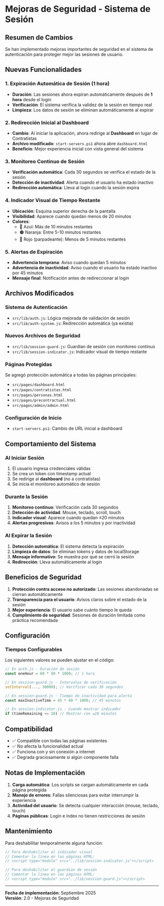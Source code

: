 # Mejoras de Seguridad - Sistema de Sesión

## Resumen de Cambios

Se han implementado mejoras importantes de seguridad en el sistema de autenticación para proteger mejor las sesiones de usuario.

## Nuevas Funcionalidades

### 1. Expiración Automática de Sesión (1 hora)

- **Duración**: Las sesiones ahora expiran automáticamente después de **1 hora** desde el login
- **Verificación**: El sistema verifica la validez de la sesión en tiempo real
- **Limpieza**: Los datos de sesión se eliminan automáticamente al expirar

### 2. Redirección Inicial al Dashboard

- **Cambio**: Al iniciar la aplicación, ahora redirige al **Dashboard** en lugar de Contratistas
- **Archivo modificado**: `start-servers.ps1` ahora abre `dashboard.html`
- **Beneficio**: Mejor experiencia inicial con vista general del sistema

### 3. Monitoreo Continuo de Sesión

- **Verificación automática**: Cada 30 segundos se verifica el estado de la sesión
- **Detección de inactividad**: Alerta cuando el usuario ha estado inactivo
- **Redirección automática**: Lleva al login cuando la sesión expira

### 4. Indicador Visual de Tiempo Restante

- **Ubicación**: Esquina superior derecha de la pantalla
- **Visibilidad**: Aparece cuando quedan menos de 20 minutos
- **Colores**:
  - 🔵 Azul: Más de 10 minutos restantes
  - 🟠 Naranja: Entre 5-10 minutos restantes  
  - 🔴 Rojo (parpadeante): Menos de 5 minutos restantes

### 5. Alertas de Expiración

- **Advertencia temprana**: Aviso cuando quedan 5 minutos
- **Advertencia de inactividad**: Aviso cuando el usuario ha estado inactivo por 45 minutos
- **Mensaje final**: Notificación antes de redireccionar al login

## Archivos Modificados

### Sistema de Autenticación
- `src/lib/auth.js`: Lógica mejorada de validación de sesión
- `src/lib/auth-system.js`: Redirección automática (ya existía)

### Nuevos Archivos de Seguridad
- `src/lib/session-guard.js`: Guardian de sesión con monitoreo continuo
- `src/lib/session-indicator.js`: Indicador visual de tiempo restante

### Páginas Protegidas
Se agregó protección automática a todas las páginas principales:
- `src/pages/dashboard.html`
- `src/pages/contratistas.html`  
- `src/pages/personas.html`
- `src/pages/precontractual.html`
- `src/pages/admin/admin.html`

### Configuración de Inicio
- `start-servers.ps1`: Cambio de URL inicial a dashboard

## Comportamiento del Sistema

### Al Iniciar Sesión
1. El usuario ingresa credenciales válidas
2. Se crea un token con timestamp actual
3. Se redirige al **dashboard** (no a contratistas)
4. Se inicia el monitoreo automático de sesión

### Durante la Sesión
1. **Monitoreo continuo**: Verificación cada 30 segundos
2. **Detección de actividad**: Mouse, teclado, scroll, touch
3. **Indicador visual**: Aparece cuando quedan ≤20 minutos
4. **Alertas progresivas**: Avisos a los 5 minutos y por inactividad

### Al Expirar la Sesión
1. **Detección automática**: El sistema detecta la expiración
2. **Limpieza de datos**: Se eliminan tokens y datos de localStorage
3. **Mensaje informativo**: Se muestra por qué se cerró la sesión
4. **Redirección**: Lleva automáticamente al login

## Beneficios de Seguridad

1. **Protección contra acceso no autorizado**: Las sesiones abandonadas se cierran automáticamente
2. **Transparencia para el usuario**: Avisos claros sobre el estado de la sesión
3. **Mejor experiencia**: El usuario sabe cuánto tiempo le queda
4. **Cumplimiento de seguridad**: Sesiones de duración limitada como práctica recomendada

## Configuración

### Tiempos Configurables
Los siguientes valores se pueden ajustar en el código:

```javascript
// En auth.js - Duración de sesión
const oneHour = 60 * 60 * 1000; // 1 hora

// En session-guard.js - Intervalos de verificación  
setInterval(..., 30000); // Verificar cada 30 segundos

// En session-guard.js - Tiempo de inactividad para alerta
const maxInactiveTime = 45 * 60 * 1000; // 45 minutos

// En session-indicator.js - Cuando mostrar indicador
if (timeRemaining <= 20) // Mostrar con ≤20 minutos
```

## Compatibilidad

- ✅ Compatible con todas las páginas existentes
- ✅ No afecta la funcionalidad actual
- ✅ Funciona con y sin conexión a internet
- ✅ Degrada graciosamente si algún componente falla

## Notas de Implementación

1. **Carga automática**: Los scripts se cargan automáticamente en cada página protegida
2. **Manejo de errores**: Fallas silenciosas para evitar interrumpir la experiencia
3. **Actividad del usuario**: Se detecta cualquier interacción (mouse, teclado, touch)
4. **Páginas públicas**: Login e index no tienen restricciones de sesión

## Mantenimiento

Para deshabilitar temporalmente alguna función:

```javascript
// Para deshabilitar el indicador visual
// Comentar la línea en las páginas HTML:
// <script type="module" src="../lib/session-indicator.js"></script>

// Para deshabilitar el guardian de sesión  
// Comentar la línea en las páginas HTML:
// <script type="module" src="../lib/session-guard.js"></script>
```

---

**Fecha de implementación**: Septiembre 2025  
**Versión**: 2.0 - Mejoras de Seguridad
